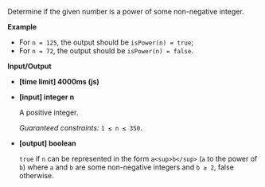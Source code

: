 ﻿Determine if the given number is a power of some non-negative integer.

**Example**

*   For `n = 125`, the output should be
    `isPower(n) = true`;
*   For `n = 72`, the output should be
    `isPower(n) = false`.

**Input/Output**

*   **[time limit] 4000ms (js)**

*   **[input] integer n**

    A positive integer.

    _Guaranteed constraints:_
    `1 ≤ n ≤ 350`.

*   **[output] boolean**

    `true` if `n` can be represented in the form `a<sup>b</sup>` (`a` to the power of `b`) where `a` and `b` are some non-negative integers and `b ≥ 2`, false otherwise.